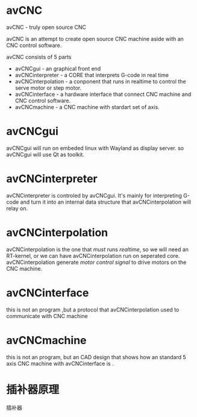 avCNC
=====

avCNC - truly open source CNC

avCNC is an attempt to create open source CNC machine aside with an CNC control software.

avCNC consists of 5 parts

* avCNCgui - an graphical front end
* avCNCinterpreter - a CORE that interprets G-code in real time
* avCNCinterpolation - a conponent that runs in realtime to control the serve motor or step motor.
* avCNCinterface - a hardware interface that connect CNC machine and CNC control software.
* avCNCmachine - a CNC machine with stardart set of axis.



avCNCgui
========

avCNCgui will run on embeded linux with Wayland as display server. so avCNCgui will use Qt as toolkit.


avCNCinterpreter
================

avCNCinterpreter is controled by avCNCgui. It's mainly for interpreting G-code and turn it into an internal data structure that avCNCinterpolation will relay on.


avCNCinterpolation
==================
avCNCinterpolation is the one that *must* runs *realtime*, so we will need an RT-kernel, or we can have  avCNCinterpolation run on seperated core. avCNCinterpolation generate *motor control signal* to drive motors on the CNC machine.





avCNCinterface
==============
this is not an program ,but a protocol that avCNCinterpolation used to communicate with CNC machine


avCNCmachine
============
this is not an program, but an CAD design that shows how an standard 5 axis CNC machine with avCNCinterface is .



插补器原理
==

插补器
